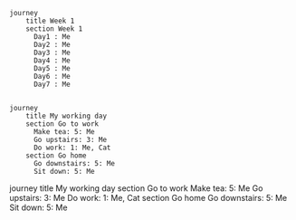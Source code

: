 ```mermaid
journey
    title Week 1
    section Week 1
      Day1 : Me
      Day2 : Me
      Day3 : Me
      Day4 : Me
      Day5 : Me
      Day6 : Me
      Day7 : Me


journey
    title My working day
    section Go to work
      Make tea: 5: Me
      Go upstairs: 3: Me
      Do work: 1: Me, Cat
    section Go home
      Go downstairs: 5: Me
      Sit down: 5: Me
```

journey
    title My working day
    section Go to work
      Make tea: 5: Me
      Go upstairs: 3: Me
      Do work: 1: Me, Cat
    section Go home
      Go downstairs: 5: Me
      Sit down: 5: Me

